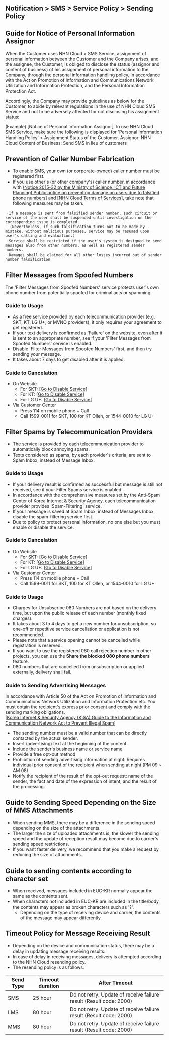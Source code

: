 ## Notification > SMS > Service Policy > Sending Policy

<span id="private-policy"></span>
## Guide for Notice of Personal Information Assignor

When the Customer uses NHN Cloud > SMS Service, assignment of personal information between the Customer and the Company arises, and the assignee, the Customer, is obliged to disclose the status (assignor and content of business) of his assignment of personal information to the Company, through the personal information handling policy, in accordance with the Act on Promotion of Information and Communications Network Utilization and Information Protection, and the Personal Information Protection Act.

Accordingly, the Company may provide guidelines as below for the Customer, to abide by relevant regulations in the use of NHN Cloud SMS Service and not to be adversely affected for not disclosing his assignment status:

(Example)
[Notice of Personal Information Assignor]
To use NHN Cloud SMS Service, make sure the following is displayed for 'Personal Information Handling Policy' > Assignment Status of the Customer.
Assignor: NHN Cloud
Content of Business: Send SMS in lieu of customers

<span id='fabrication-number'></span>
## Prevention of Caller Number Fabrication
+ To enable SMS, your own (or corporate-owned) caller number must be registered first.
+ If you use other's (or other company's) caller number, in accordance with <a href="https://www.msit.go.kr/bbs/view.do?sCode=user&mId=108&mPid=103&bbsSeqNo=83&nttSeqNo=1259891" target="_blank">(Notice 2015-32 by the Ministry of Science, ICT and Future Planning) Public notice on preventing damage on users due to falsified phone numbers]</a> and <a href="https://www.toast.com/terms/terms-service" target="_blank">[NHN Cloud Terms of Services]</a>, take note that following measures may be taken.


```
ㆍIf a message is sent from falsified sender number, such circuit or service of the user shall be suspended until investigation on the corresponding issue is completed.
  (Nevertheless, if such falsification turns out to be made by mistake, without malicious purposes, service may be resumed upon user's calling and evaluation.)
ㆍService shall be restricted if the user's system is designed to send messages also from other numbers, as well as registered sender numbers.
ㆍDamages shall be claimed for all other losses incurred out of sender number falsification
```

<span id="fraud-number"></span>
## Filter Messages from Spoofed Numbers
The 'Filter Messages from Spoofed Numbers' service protects user's own phone number from potentially spoofed for criminal acts or spamming.

### Guide to Usage
+ As a free service provided by each telecommunication provider (e.g. SKT, KT, LG U+, or MVNO providers), it only requires your agreement to get registered.
+ If your text delivery is confirmed as 'Failure' on the website, even after it is sent to an appropriate number, see if your 'Filter Messages from Spoofed Numbers' service is enabled.
+ Disable 'Filter Messages from Spoofed Numbers' first, and then try sending your message.
+ It takes about 7 days to get disabled after it is applied.

### Guide to Cancelation
+ On Website
    + For SKT: [[Go to Disable Service](http://www.tworld.co.kr/normal.do?serviceId=S_PROD2001&viewId=V_PROD2001&prod_id=NA00004406)]
    + For KT: [[Go to Disable Service](https://product.kt.com/wDic/productDetail.do?ItemCode=1047)]
    + For LG U+: [[Go to Disable Service](https://www.lguplus.com/plan/addon/addon-call-msg/LRZ0002297)]
+ Via Customer Center
    + Press 114 on mobile phone + Call
    + Call 1599-0011 for SKT, 100 for KT Olleh, or 1544-0010 for LG U+

<span id="spam-number"></span>
## Filter Spams by Telecommunication Providers
+ The service is provided by each telecommunication provider to automatically block annoying spams.
+ Texts considered as spams, by each provider's criteria, are sent to Spam Inbox, instead of Message Inbox.

### Guide to Usage
+ If your delivery result is confirmed as successful but message is still not received, see if your Filter Spams service is enabled.
+ In accordance with the comprehensive measures set by the Anti-Spam Center of Korea Internet & Security Agency, each telecommunication provider provides 'Spam-Filtering' service.
+ If your message is saved at Spam Inbox, instead of Messages Inbox, disable the spam-filtering service first.
+ Due to policy to protect personal information, no one else but you must enable or disable the service.

### Guide to Cancelation
+ On Website
    + For SKT: [[Go to Disable Service](http://www.tworld.co.kr/normal.do?serviceId=S_PROD2001&viewId=V_PROD2001&prod_id=NA00002121)]
    + For KT: [[Go to Disable Service](https://product.kt.com/wDic/productDetail.do?ItemCode=479)]
    + For LG U+: [[Go to Disable Service](https://www.lguplus.com/plan/addon/addon-call-msg/LRZ0000277)]
+ Via Customer Center
    + Press 114 on mobile phone + Call
    + Call 1599-0011 for SKT, 100 for KT Olleh, or 1544-0010 for LG U+

### Guide to Usage
+ Charges for Unsubscribe 080 Numbers are not based on the delivery time, but upon the public release of each number (monthly fixed charges).
+ It takes about 3 to 4 days to get a new number for unsubscription, so one-off or repetitive service cancellation or application is not recommended.
+ Please note that a service opening cannot be cancelled while registration is reserved.
+ If you want to use the registered 080 call rejection number in other projects, you can use the **Share the blocked 080 phone numbers** feature.
+ 080 numbers that are cancelled from unsubscription or applied externally, delivery shall fail.

### Guide to Sending Advertising Messages
In accordance with Article 50 of the Act on Promotion of Information and Communications Network Utilization and Information Protection etc.
You must obtain the recipient's express prior consent and comply with the sending marking obligations.<br/>
[[Korea Internet & Security Agency (KISA) Guide to the Information and Communication Network Act to Prevent Illegal Spam](https://static.toastoven.net/prod_sms/eng/kisa_spam_guide.pdf)]
+ The sending number must be a valid number that can be directly contacted by the actual sender.
+ Insert (advertising) text at the beginning of the content
+ Include the sender's business name or service name
+ Provide a free opt-out method
+ Prohibition of sending advertising information at night: Requires individual prior consent of the recipient when sending at night (PM 09 ~ AM 08)
+ Notify the recipient of the result of the opt-out request: name of the sender, the fact and date of the expression of intent, and the result of the processing.

## Guide to Sending Speed Depending on the Size of MMS Attachments
+ When sending MMS, there may be a difference in the sending speed depending on the size of the attachments.
+ The larger the size of uploaded attachments is, the slower the sending speed and the update of reception result may become due to carrier's sending speed restrictions.
+ If you want faster delivery, we recommend that you make a request by reducing the size of attachments.

## Guide to sending contents according to character set
+ When received, messages included in EUC-KR normally appear the same as the contents sent.
+ When characters not included in EUC-KR are included in the title/body, the contents may appear as broken characters such as '?'.
     + Depending on the type of receiving device and carrier, the contents of the message may appear differently.

## Timeout Policy for Message Receiving Result
+ Depending on the device and communication status, there may be a delay in updating message receiving results.
+ In case of delay in receiving messages, delivery is attempted according to the NHN Cloud resending policy.
+ The resending policy is as follows.

| Send Type | Timeout duration | After Timeout |
|---|---|---|
| SMS | 25 hour | Do not retry. Update of receive failure result (Result code: 2000) |
| LMS | 80 hour | Do not retry. Update of receive failure result (Result code: 2000) |
| MMS | 80 hour | Do not retry. Update of receive failure result (Result code: 2000) |